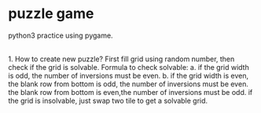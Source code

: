 # puzzle game
python3 practice using pygame.

<br>
1. How to create new puzzle?
    First fill grid using random number, then check if the grid is solvable.
    Formula to check solvable:
    a. if the grid width is odd, the number of inversions must be even.
    b. if the grid width is even, the blank row from bottom is odd, the number of inversions must be even.
                                  the blank row from bottom is even,the number of inversions must be odd.
    if the grid is insolvable, just swap two tile to get a solvable grid.

